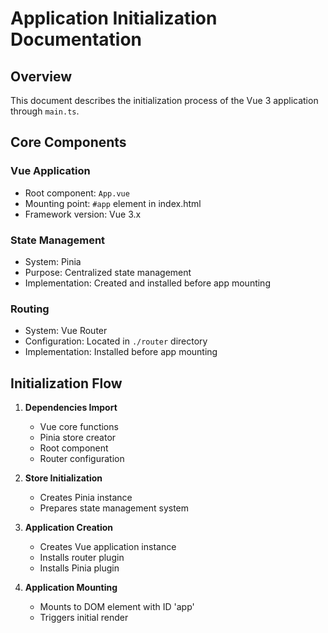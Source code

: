 # Application Initialization Documentation

## Overview
This document describes the initialization process of the Vue 3 application through `main.ts`.

## Core Components

### Vue Application
- Root component: `App.vue`
- Mounting point: `#app` element in index.html
- Framework version: Vue 3.x

### State Management
- System: Pinia
- Purpose: Centralized state management
- Implementation: Created and installed before app mounting

### Routing
- System: Vue Router
- Configuration: Located in `./router` directory
- Implementation: Installed before app mounting

## Initialization Flow

1. **Dependencies Import**
    - Vue core functions
    - Pinia store creator
    - Root component
    - Router configuration

2. **Store Initialization**
    - Creates Pinia instance
    - Prepares state management system

3. **Application Creation**
    - Creates Vue application instance
    - Installs router plugin
    - Installs Pinia plugin

4. **Application Mounting**
    - Mounts to DOM element with ID 'app'
    - Triggers initial render